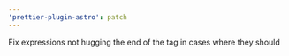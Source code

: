 ```yaml
---
'prettier-plugin-astro': patch
---
```


Fix expressions not hugging the end of the tag in cases where they should
